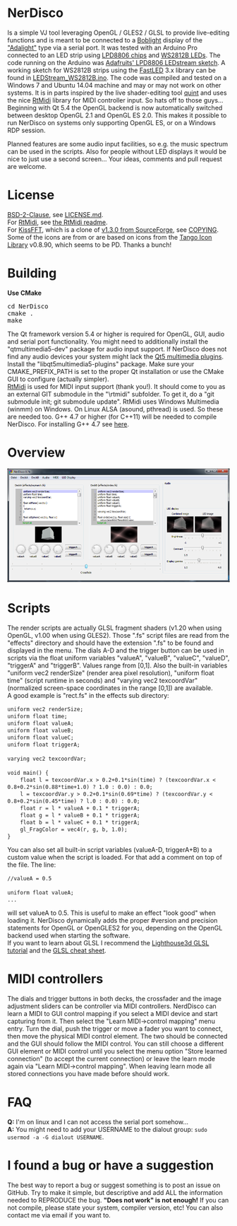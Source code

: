 NerDisco
========
Is a simple VJ tool leveraging OpenGL / GLES2 / GLSL to provide live-editing functions and is meant to be connected to a [Boblight](https://code.google.com/p/boblight/) display of the ["Adalight"](http://www.adafruit.com/product/461) type via a serial port. 
It was tested with an Arduino Pro connected to an LED strip using [LPD8806 chips](http://www.adafruit.com/product/306) and [WS2812B LEDs](http://www.adafruit.com/products/1655). 
The code running on the Arduino was [Adafruits' LPD8806 LEDstream sketch](https://github.com/adafruit/Adalight/blob/master/Arduino/LEDstream_LPD8806/LEDstream_LPD8806.pde). A working sketch for WS2812B strips using the [FastLED](https://github.com/FastLED/FastLED) 3.x library can be found in [LEDStream_WS2812B.ino](LEDStream_WS2812B/LEDStream_WS2812B.ino).
The code was compiled and tested on a Windows 7 and Ubuntu 14.04 machine and may or may not work on other systems.
It is in parts inspired by the live shader-editing tool [quint](https://gitorious.org/quint) and uses the nice [RtMidi](https://github.com/thestk/rtmidi) library for MIDI controller input. So hats off to those guys...  
Beginning with Qt 5.4 the OpenGL backend is now automatically switched between desktop OpenGL 2.1 and OpenGL ES 2.0. This makes it possible to run NerDisco on systems only supporting OpenGL ES, or on a Windows RDP session.

Planned features are some audio input facilities, so e.g. the music spectrum can be used in the scripts. Also for people without LED displays it would be nice to just use a second screen...
Your ideas, comments and pull request are welcome.

License
========
[BSD-2-Clause](http://opensource.org/licenses/BSD-2-Clause), see [LICENSE.md](LICENSE.md).  
For [RtMidi](https://github.com/thestk/rtmidi), see [the RtMidi readme](https://github.com/thestk/rtmidi/blob/master/readme).  
For [KissFFT](https://github.com/HorstBaerbel/kiss_fft), which is a clone of [v1.3.0 from SourceForge](http://sourceforge.net/projects/kissfft/), see [COPYING](https://github.com/HorstBaerbel/kiss_fft/blob/master/COPYING).
Some of the icons are from or are based on icons from the [Tango Icon Library](http://tango.freedesktop.org/Tango_Icon_Library) v0.8.90, which seems to be PD. Thanks a bunch!

Building
========
**Use CMake**

<pre>
cd NerDisco
cmake .
make
</pre>

The Qt framework version 5.4 or higher is required for OpenGL, GUI, audio and serial port functionality. You might need to additionally install the "qtmultimedia5-dev" package for audio input support.
If NerDisco does not find any audio devices your system might lack the [Qt5 multimedia plugins](http://stackoverflow.com/questions/21939759/qaudiodeviceinfo-finds-no-default-audio-device-on-ubuntu). Install the "libqt5multimedia5-plugins" package.
Make sure your CMAKE_PREFIX_PATH is set to the proper Qt installation or use the CMake GUI to configure (actually simpler).  
[RtMidi](https://github.com/thestk/rtmidi) is used for MIDI input support (thank you!). It should come to you as an external GIT submodule in the "\rtmidi" subfolder. To get it, do a "git submodule init; git submodule update". 
RtMidi uses Windows Multimedia (winmm) on Windows. On Linux ALSA (asound, pthread) is used. So these are needed too. 
G++ 4.7 or higher (for C++11) will be needed to compile NerDisco. For installing G++ 4.7 see [here](http://lektiondestages.blogspot.de/2013/05/installing-and-switching-gccg-versions.html).

Overview
========
![GUI overview](NerDisco_gui.png?raw=true)

Scripts
========
The render scripts are actually GLSL fragment shaders (v1.20 when using OpenGL, v1.00 when using GLES2). Those ".fs" script files are read from the "effects" directory and should have the extension ".fs" to be found and displayed in the menu.
The dials A-D and the trigger button can be used in scripts via the float uniform variables "valueA", "valueB", "valueC", "valueD", "triggerA" and "triggerB". Values range from [0,1].
Also the built-in variables "uniform vec2 renderSize" (render area pixel resolution), "uniform float time" (script runtime in seconds) and "varying vec2 texcoordVar" (normalized screen-space coordinates in the range [0,1]) are available.  
A good example is "rect.fs" in the effects sub directory:
```
uniform vec2 renderSize;
uniform float time;
uniform float valueA;
uniform float valueB;
uniform float valueC;
uniform float triggerA;

varying vec2 texcoordVar;

void main() {
	float l = texcoordVar.x > 0.2+0.1*sin(time) ? (texcoordVar.x < 0.8+0.2*sin(0.88*time+1.0) ? 1.0 : 0.0) : 0.0;
	l = texcoordVar.y > 0.2+0.1*sin(0.69*time) ? (texcoordVar.y < 0.8+0.2*sin(0.45*time) ? l.0 : 0.0) : 0.0;
	float r = l * valueA + 0.1 * triggerA;
	float g = l * valueB + 0.1 * triggerA;
	float b = l * valueC + 0.1 * triggerA;
	gl_FragColor = vec4(r, g, b, 1.0);
}
```
You can also set all built-in script variables (valueA-D, triggerA+B) to a custom value when the script is loaded. For that add a comment on top of the file. The line:  
```
//valueA = 0.5

uniform float valueA;
...
```
will set valueA to 0.5. This is useful to make an effect "look good" when loading it.
NerDisco dynamically adds the proper #version and precision statements for OpenGL or OpenGLES2 for you, depending on the OpenGL backend used when starting the software.  
If you want to learn about GLSL I recommend the [Lighthouse3d GLSL tutorial](http://www.lighthouse3d.com/tutorials/glsl-tutorial/) and the [GLSL cheat sheet](http://mew.cx/glsl_quickref.pdf).

MIDI controllers
========
The dials and trigger buttons in both decks, the crossfader and the image adjustment sliders can be controller via MIDI controllers. NerdDisco can learn a MIDI to GUI control mapping if you select a MIDI device and start capturing from it.
Then select the "Learn MIDI->control mapping" menu entry. Turn the dial, push the trigger or move a fader you want to connect, then move the physical MIDI control element. The two should be connected and the GUI should follow the MIDI control.
You can still choose a different GUI element or MIDI control until you select the menu option "Store learned connection" (to accept the current connection) or leave the learn mode again via "Learn MIDI->control mapping".
When leaving learn mode all stored connections you have made before should work.

FAQ
========
**Q:** I'm on linux and I can not access the serial port somehow...  
**A:** You might need to add your USERNAME to the dialout group: ```sudo usermod -a -G dialout USERNAME```.  

I found a bug or have a suggestion
========

The best way to report a bug or suggest something is to post an issue on GitHub. Try to make it simple, but descriptive and add ALL the information needed to REPRODUCE the bug. **"Does not work" is not enough!** If you can not compile, please state your system, compiler version, etc! You can also contact me via email if you want to.
